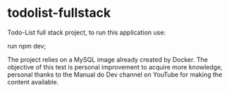 # todolist-fullstack

Todo-List full stack project, to run this application use:

run npm dev;

The project relies on a MySQL image already created by Docker.
The objective of this test is personal improvement to acquire more knowledge, personal thanks to the Manual do Dev channel on YouTube for making the content available.
